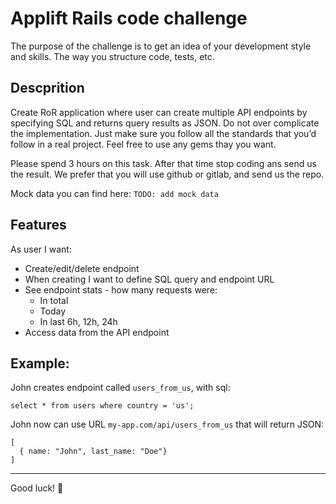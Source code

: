 # Applift Rails code challenge
The purpose of the challenge is to get an idea of your development style and skills. The way you structure code, tests, etc.

## Descprition
Create RoR application where user can create multiple API endpoints by specifying SQL and returns query results as JSON.
Do not over complicate the implementation. Just make sure you follow all the standards that you’d follow in a real project. Feel free to use any gems thay you want.

Please spend 3 hours on this task. After that time stop coding ans send us the result. We prefer that you will use github or gitlab, and send us the repo.

Mock data you can find here: `TODO: add mock data`

## Features
As user I want:
- Create/edit/delete endpoint
- When creating I want to define SQL query and endpoint URL
- See endpoint stats - how many requests were:
  - In total
  - Today
  - In last 6h, 12h, 24h
- Access data from the API endpoint

## Example:
John creates endpoint called `users_from_us`, with sql:

```
select * from users where country = 'us';
```

John now can use URL `my-app.com/api/users_from_us` that will return JSON:
```
[
  { name: "John", last_name: "Doe"}
]
```
---
Good luck! 🤞
